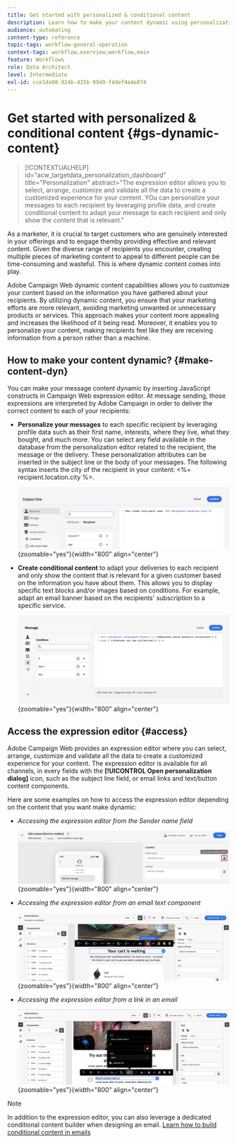 ```yaml
---
title: Get started with personalized & conditional content
description: Learn how to make your content dynamic using personalization and conditional content.
audience: automating
content-type: reference
topic-tags: workflow-general-operation
context-tags: workflow,overview;workflow,main
feature: Workflows
role: Data Architect
level: Intermediate
exl-id: cce1da98-924b-415b-99d9-f4def4a4e874
---
```

# Get started with personalized & conditional content {#gs-dynamic-content}

>[!CONTEXTUALHELP]
>id="acw_targetdata_personalization_dashboard"
>title="Personalization"
>abstract="The expression editor allows you to select, arrange, customize and validate all the data to create a customized experience for your content. YOu can personalize your messages to each recipient by leveraging profile data, and create conditional content to adapt your message to each recipient and only show the content that is relevant."

As a marketer, it is crucial to target customers who are genuinely interested in your offerings and to engage themby providing effective and relevant content. Given the diverse range of recipients you encounter, creating multiple pieces of marketing content to appeal to different people can be time-consuming and wasteful. This is where dynamic content comes into play.

Adobe Campaign Web dynamic content capabilities allows you to customize your content based on the information you have gathered about your recipients. By utilizing dynamic content, you ensure that your marketing efforts are more relevant, avoiding marketing unwanted or unnecessary products or services. This approach makes your content more appealing and increases the likelihood of it being read. Moreover, it enables you to personalize your content, making recipients feel like they are receiving information from a person rather than a machine.

## How to make your content dynamic? {#make-content-dyn}

You can make your message content dynamic by inserting JavaScript constructs in Campaign Web expression editor. At message sending, those expressions are interpreted by Adobe Campaign in order to deliver the correct content to each of your recipients:

* **Personalize your messages** to each specific recipient by leveraging profile data such as their first name, interests, where they live, what they bought, and much more. You can select any field available in the database from the personalization editor related to the recipient, the message or the delivery. These personalization attributes can be inserted in the subject line or the body of your messages. The following syntax inserts the city of the recipient in your content: <%= recipient.location.city %>.

    ![](assets/perso-subject-line.png){zoomable="yes"}{width="800" align="center"}

* **Create conditional content** to adapt your deliveries to each recipient and only show the content that is relevant for a given customer based on the information you have about them. This allows you to display specific text blocks and/or images based on conditions. For example, adapt an email banner based on the recipients' subscription to a specific service. 

    ![](assets/condition-sample.png){zoomable="yes"}{width="800" align="center"}

## Access the expression editor {#access}

Adobe Campaign Web provides an expression editor where you can select, arrange, customize and validate all the data to create a customized experience for your content. The expression editor is available for all channels, in every fields with the **[!UICONTROL Open personalization dialog]** icon, such as the subject line field, or email links and text/button content components.

Here are some examples on how to access the expression editor depending on the content that you want make dynamic:

* *Accessing the expression editor from the Sender name field*

    ![](assets/expression-editor-access.png){zoomable="yes"}{width="800" align="center"}

* *Accessing the expression editor from an email text component*

    ![](assets/expression-editor-access-email.png){zoomable="yes"}{width="800" align="center"}

* *Accessing the expression editor from a link in an email*

    ![](assets/perso-link-insert-icon.png){zoomable="yes"}{width="800" align="center"}

>[!NOTE]
>
>In addition to the expression editor, you can also leverage a dedicated conditional content builder when designing an email. [Learn how to build conditional content in emails](conditions.md)
